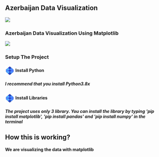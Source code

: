 <h2> Azerbaijan Data Visualization </h2>
<img src="https://avatars.githubusercontent.com/u/66366306?s=100&u=dc5e6f5b4a05d07958d9a867b803760aa2b1613e&v=4">
<h3> Azerbaijan Data Visualization Using Matplotlib </h3>
<img src="https://i.imgur.com/qHAcfhX.gif">
<h3> Setup The Project </h3>
<h4><img align="center" src="https://raw.githubusercontent.com/efecanxrd/efecanxrd/main/images/xe.gif" width="30"> Install Python <h4>
<h5>I recommend that you install Python3.8x </h5>
<h4><img align="center" src="https://raw.githubusercontent.com/efecanxrd/efecanxrd/main/images/xe.gif" width="30"> Install Libraries </h4>
<h5> The project uses only 3 library. You can install the library by typing 'pip install matplotlib', 'pip install pandas' and 'pip install numpy' in the terminal </h5>
<h2> How this is working? </h2>
<h4> We are visualizing the data with matplotlib
